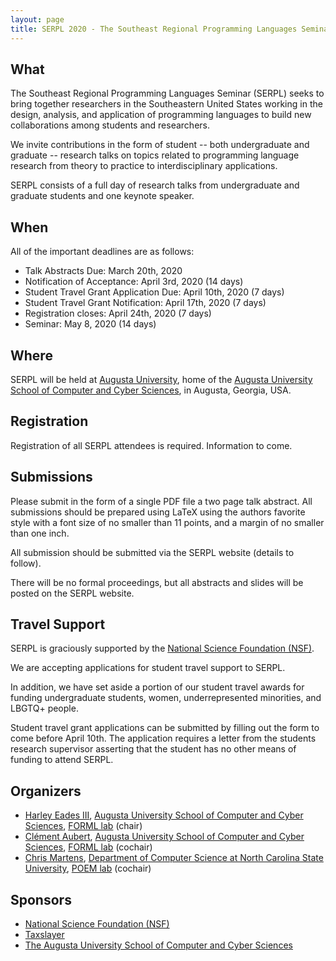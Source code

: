 ```yaml
---
layout: page
title: SERPL 2020 - The Southeast Regional Programming Languages Seminar
---
```


## What

The Southeast Regional Programming Languages Seminar (SERPL) seeks to
bring together researchers in the Southeastern United States working in 
the design, analysis, and application of programming languages to build 
new collaborations among students and researchers.

We invite contributions in the form of student -- both undergraduate
and graduate -- research talks on topics related to programming
language research from theory to practice to interdisciplinary
applications.

SERPL consists of a full day of research talks from undergraduate and
graduate students and one keynote speaker.

  <!--
  We are extremely excited to announce that the keynote speaker is:

  [**Alexis King**](https://lexi-lambda.github.io/) : Research programmer at [Northwestern University
  PLT](https://plt.eecs.northwestern.edu/) in Chicago, Illinois.
  
  Supported by [Taxslayer](https://www.taxslayer.com/)

  -->
## When

All of the important deadlines are as follows:

- Talk Abstracts Due: March 20th, 2020
- Notification of Acceptance: April 3rd, 2020 (14 days)
- Student Travel Grant Application Due: April 10th, 2020 (7 days)
- Student Travel Grant Notification: April 17th, 2020 (7 days)
- Registration closes: April 24th, 2020 (7 days)
- Seminar: May 8, 2020 (14 days)

## Where

SERPL will be held at [Augusta University](https://augusta.edu/), home of the [Augusta
University School of Computer and Cyber
Sciences](https://www.augusta.edu/ccs), in Augusta, Georgia, USA.
  
<!--
  <div style="margin:auto; text-align:center">
    <object width="300" height="250" style="border:0;" data="https://www.google.com/maps/embed?pb=!1m18!1m12!1m3!1d3327.8279960952605!2d-81.97239368434725!3d33.47982868076545!2m3!1f0!2f0!3f0!3m2!1i1024!2i768!4f13.1!3m3!1m2!1s0x88f9cd6141dac477%3A0x27a72662829a5b40!2sGeorgia+Cyber+Center+Hull+Mcknight+Building!5e0!3m2!1sen!2sus!4v1551639488779"></object>
  </div>

  There are several hotels near the GCC. Here are a few suggestions:

  - [Augusta Marriott at the Convention Center](https://www.marriott.com/hotels/travel/agsmc-augusta-marriott-at-the-convention-center/?scid=bb1a189a-fec3-4d19-a255-54ba596febe2) - five minute walk to the GCC
  - [Holiday Inn Express Augusta Downtown](https://www.ihg.com/holidayinnexpress/hotels/us/en/augusta/agsdt/hoteldetail?cm_mmc=GoogleMaps-_-EX-_-US-_-AGSDT)

  The GCC is in downtown Augusta, where there are tons of restaurants, pubs, and bars within walking distance.  
-->

## Registration

Registration of all SERPL attendees is required.
Information to come.
<!--
and can be completed by submitting the SERPL [registration form](https://goo.gl/forms/Oeae43eUlqTYqTwi2).
-->

<!--
## Scope

SERPL scope is kept very broad in order to allow as many people to
  contribute as possible, but the following is an incomplete list of
  topics for SERPL related research:
  
  - Programming Language Design
  - Implementation aspects of programming languages
  - Software-Development Techniques
  - Foundations of Programming Languages
  - Software Analysis
  - Applications of programming languages
  - Domain-specific languages
  - Programming-language related education
        
  The previous list of topics is not comprehensive, and if your topic
  is not listed, then this should not prevent you from submitting your
  work.
-->

## Submissions

Please submit in the form of a single PDF file a two page talk
abstract.  All submissions should be prepared using LaTeX using the
authors favorite style with a font size of no smaller than 11 points,
and a margin of no smaller than one inch.

All submission should be submitted via the SERPL website (details to follow).

There will be no formal proceedings, but all abstracts and slides
will be posted on the SERPL website.


## Travel Support

SERPL is graciously supported by the [National Science Foundation (NSF)](https://nsf.gov/).

  We are accepting applications for student travel support to SERPL.

  In addition, we have set aside a portion of our student travel
  awards for funding undergraduate students, women, underrepresented
  minorities, and LBGTQ+ people.

  Student travel grant applications can be submitted by filling out
  the form to come before April 10th. The application
  requires a letter from the students research supervisor asserting
  that the student has no other means of funding to attend SERPL.

## Organizers

  - [Harley Eades III](http://metatheorem.org/), [Augusta
University School of Computer and Cyber Sciences](https://www.augusta.edu/ccs),
[FORML lab](https://the-au-forml-lab.github.io/) (chair)
  - [Clément Aubert](http://spots.augusta.edu/caubert/), [Augusta
University School of Computer and Cyber Sciences](https://www.augusta.edu/ccs),
[FORML lab](https://the-au-forml-lab.github.io/) (cochair)
  - [Chris Martens](https://sites.google.com/ncsu.edu/cmartens), [Department of Computer Science at North Carolina State University](https://www.csc.ncsu.edu/), [POEM lab](https://sites.google.com/ncsu.edu/poem) (cochair)
  
  

## Sponsors

  - [National Science Foundation (NSF)](https://nsf.gov/)
  - [Taxslayer](https://www.taxslayer.com/)
  - [The Augusta University School of Computer and Cyber Sciences](https://www.augusta.edu/ccs)
